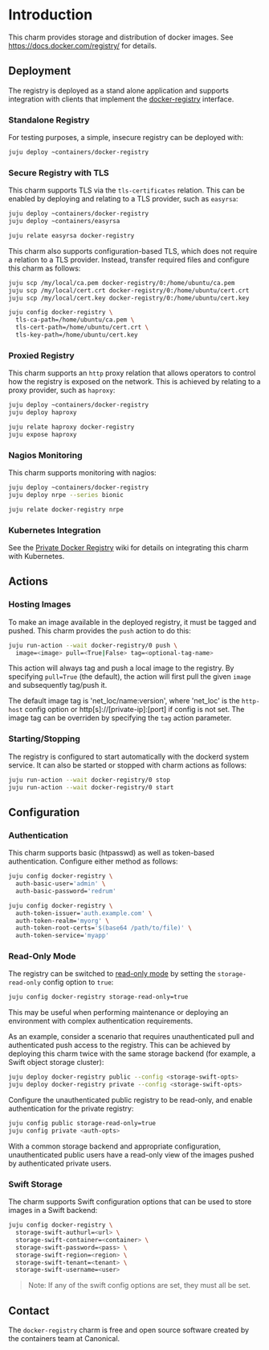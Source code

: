 # Introduction

This charm provides storage and distribution of docker images. See
https://docs.docker.com/registry/ for details.

## Deployment

The registry is deployed as a stand alone application and supports integration
with clients that implement the [docker-registry][interface] interface.

[interface]: https://github.com/juju-solutions/interface-docker-registry

### Standalone Registry

For testing purposes, a simple, insecure registry can be deployed with:

```bash
juju deploy ~containers/docker-registry
```

### Secure Registry with TLS

This charm supports TLS via the `tls-certificates` relation. This can
be enabled by deploying and relating to a TLS provider, such as `easyrsa`:

```bash
juju deploy ~containers/docker-registry
juju deploy ~containers/easyrsa

juju relate easyrsa docker-registry
```

This charm also supports configuration-based TLS, which does not require a
relation to a TLS provider. Instead, transfer required files and configure
this charm as follows:

```bash
juju scp /my/local/ca.pem docker-registry/0:/home/ubuntu/ca.pem
juju scp /my/local/cert.crt docker-registry/0:/home/ubuntu/cert.crt
juju scp /my/local/cert.key docker-registry/0:/home/ubuntu/cert.key

juju config docker-registry \
  tls-ca-path=/home/ubuntu/ca.pem \
  tls-cert-path=/home/ubuntu/cert.crt \
  tls-key-path=/home/ubuntu/cert.key
```

### Proxied Registry

This charm supports an `http` proxy relation that allows operators to
control how the registry is exposed on the network. This is achieved by
relating to a proxy provider, such as `haproxy`:

```bash
juju deploy ~containers/docker-registry
juju deploy haproxy

juju relate haproxy docker-registry
juju expose haproxy
```

### Nagios Monitoring

This charm supports monitoring with nagios:

```bash
juju deploy ~containers/docker-registry
juju deploy nrpe --series bionic

juju relate docker-registry nrpe
```

### Kubernetes Integration

See the [Private Docker Registry][k8s-wiki] wiki for details on integrating
this charm with Kubernetes.

[k8s-wiki]: https://github.com/juju-solutions/bundle-canonical-kubernetes/wiki/Private-Docker-Registry

## Actions

### Hosting Images

To make an image available in the deployed registry, it must be tagged and
pushed. This charm provides the `push` action to do this:

```bash
juju run-action --wait docker-registry/0 push \
  image=<image> pull=<True|False> tag=<optional-tag-name>
```

This action will always tag and push a local image to the registry. By
specifying `pull=True` (the default), the action will first pull the
given `image` and subsequently tag/push it.

The default image tag is 'net_loc/name:version', where 'net_loc' is the
`http-host` config option or http[s]://[private-ip]:[port] if config is not
set. The image tag can be overriden by specifying the `tag` action parameter.

### Starting/Stopping

The registry is configured to start automatically with the dockerd system
service. It can also be started or stopped with charm actions as follows:

```bash
juju run-action --wait docker-registry/0 stop
juju run-action --wait docker-registry/0 start
```

## Configuration

### Authentication

This charm supports basic (htpasswd) as well as token-based authentication.
Configure either method as follows:

```bash
juju config docker-registry \
  auth-basic-user='admin' \
  auth-basic-password='redrum'

juju config docker-registry \
  auth-token-issuer='auth.example.com' \
  auth-token-realm='myorg' \
  auth-token-root-certs='$(base64 /path/to/file)' \
  auth-token-service='myapp'
```

### Read-Only Mode

The registry can be switched to [read-only mode][readonly] by setting
the `storage-read-only` config option to `true`:

```bash
juju config docker-registry storage-read-only=true
```

[readonly]: https://docs.docker.com/registry/configuration/#readonly

This may be useful when performing maintenance or deploying an environment
with complex authentication requirements.

As an example, consider a scenario that requires unauthenticated pull
and authenticated push access to the registry. This can be achieved by
deploying this charm twice with the same storage backend (for example,
a Swift object storage cluster):

```bash
juju deploy docker-registry public --config <storage-swift-opts>
juju deploy docker-registry private --config <storage-swift-opts>
```

Configure the unauthenticated public registry to be read-only, and enable
authentication for the private registry:

```bash
juju config public storage-read-only=true
juju config private <auth-opts>
```

With a common storage backend and appropriate configuration, unauthenticated
public users have a read-only view of the images pushed by authenticated
private users.

### Swift Storage

The charm supports Swift configuration options that can be used to store
images in a Swift backend:

```bash
juju config docker-registry \
  storage-swift-authurl=<url> \
  storage-swift-container=<container> \
  storage-swift-password=<pass> \
  storage-swift-region=<region> \
  storage-swift-tenant=<tenant> \
  storage-swift-username=<user>
```

>Note: If any of the swift config options are set, they must all be set.

## Contact

The `docker-registry` charm is free and open source software created by the
containers team at Canonical.
